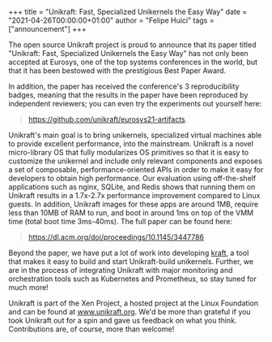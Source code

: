 +++
title = "Unikraft: Fast, Specialized Unikernels the Easy Way"
date = "2021-04-26T00:00:00+01:00"
author = "Felipe Huici"
tags = ["announcement"]
+++

The open source Unikraft project is proud to announce that its paper titled
"Unikraft: Fast, Specialized Unikernels the Easy Way" has not only been accepted
at Eurosys, one of the top systems conferences in the world, but that it has
been bestowed with the prestigious Best Paper Award.

In addition, the paper has received the conference's 3 reproducibility badges,
meaning that the results in the paper have been reproduced by independent
reviewers; you can even try the experiments out yourself here:

  > https://github.com/unikraft/eurosys21-artifacts.

Unikraft's main goal is to bring unikernels, specialized virtual machines able
to provide excellent performance, into the mainstream.  Unikraft is a novel
micro-library OS that fully modularizes OS primitives so that it is easy to
customize the unikernel and include only relevant components and exposes a set
of composable, performance-oriented APIs in order to make it easy for developers
to obtain high performance. Our evaluation using off-the-shelf applications such
as nginx, SQLite, and Redis shows that running them on Unikraft results in a
1.7x-2.7x performance improvement compared to Linux guests. In addition,
Unikraft images for these apps are around 1MB, require less than 10MB of RAM to
run, and boot in around 1ms on top of the VMM time (total boot time 3ms-40ms).
The full paper can be found here:

  > https://dl.acm.org/doi/proceedings/10.1145/3447786

Beyond the paper, we have put a lot of work into developing
[kraft](https://github.com/unikraft/kraft), a tool that makes it easy to build
and start Unikraft-build unikernels. Further, we are in the
process of integrating Unikraft with major monitoring and orchestration tools
such as Kubernetes and Prometheus, so stay tuned for much more!

Unikraft is part of the Xen Project, a hosted project at the Linux Foundation
and can be found at www.unikraft.org. We'd be more than grateful if you took
Unikraft out for a spin and gave us feedback on what you think. Contributions
are, of course,  more than welcome!

